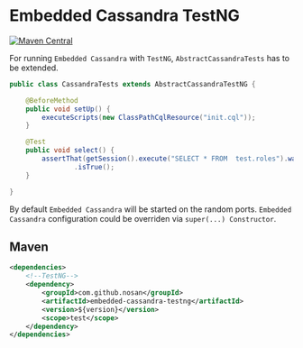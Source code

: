 # Embedded Cassandra TestNG
[![Maven Central](https://img.shields.io/maven-central/v/com.github.nosan/embedded-cassandra.svg)](https://maven-badges.herokuapp.com/maven-central/com.github.nosan/embedded-cassandra-testng)
 

For running `Embedded Cassandra` with `TestNG`, `AbstractCassandraTests` has to be extended.

```java
public class CassandraTests extends AbstractCassandraTestNG {

	@BeforeMethod
	public void setUp() {
		executeScripts(new ClassPathCqlResource("init.cql"));
	}

	@Test
	public void select() {
		assertThat(getSession().execute("SELECT * FROM  test.roles").wasApplied())
				.isTrue();
	}

}
```

By default `Embedded Cassandra` will be started on the random ports.
`Embedded Cassandra` configuration could be overriden via `super(...) Constructor`.


## Maven

```xml
<dependencies>
    <!--TestNG-->
    <dependency>
        <groupId>com.github.nosan</groupId>
        <artifactId>embedded-cassandra-testng</artifactId>
        <version>${version}</version>
        <scope>test</scope>
    </dependency>
</dependencies>
```





